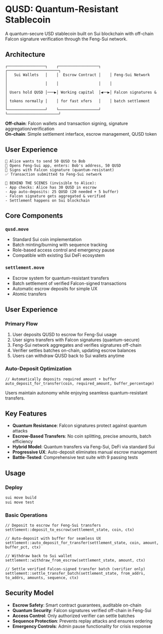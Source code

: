 # QUSD: Quantum-Resistant Stablecoin

A quantum-secure USD stablecoin built on Sui blockchain with off-chain Falcon signature verification through the Feng-Sui network.

## Architecture

```
┌─────────────────┐    ┌──────────────────┐    ┌───────────────────────┐
│   Sui Wallets   │    │  Escrow Contract │    │ Feng-Sui Network      │
│                 │    │                  │    │                       │
│ Users hold QUSD │───▶│ Working capital  │◀──▶│ Falcon signatures &   │
│ tokens normally │    │ for fast xfers   │    │ batch settlement      │
└─────────────────┘    └──────────────────┘    └───────────────────────┘
```

**Off-chain**: Falcon wallets and transaction signing, signature aggregation/verification  
**On-chain**: Simple settlement interface, escrow management, QUSD token

## User Experience
```
👤 Alice wants to send 50 QUSD to Bob
📱 Opens Feng-Sui app, enters: Bob's address, 50 QUSD
🔐 Signs with Falcon signature (quantum-resistant)
✅ Transaction submitted to Feng-Sui network

🤖 BEHIND THE SCENES (invisible to Alice):
- App checks: Alice has 30 QUSD in escrow
- App auto-deposits: 25 QUSD (20 needed + 5 buffer)
- Falcon signature gets aggregated & verified
- Settlement happens on Sui blockchain
```

## Core Components

### `qusd.move`
- Standard Sui coin implementation
- Batch minting/burning with sequence tracking
- Role-based access control and emergency pause
- Compatible with existing Sui DeFi ecosystem

### `settlement.move`
- Escrow system for quantum-resistant transfers
- Batch settlement of verified Falcon-signed transactions
- Automatic escrow deposits for simple UX
- Atomic transfers

## User Experience

### Primary Flow
1. User deposits QUSD to escrow for Feng-Sui usage
2. User signs transfers with Falcon signatures (quantum-secure)
3. Feng-Sui network aggregates and verifies signatures off-chain
4. Verifier settles batches on-chain, updating escrow balances
5. Users can withdraw QUSD back to Sui wallets anytime

### Auto-Deposit Optimization
```move
// Automatically deposits required amount + buffer
auto_deposit_for_transfer(coin, required_amount, buffer_percentage)
```

Users maintain autonomy while enjoying seamless quantum-resistant transfers.

## Key Features

- **Quantum Resistance**: Falcon signatures protect against quantum attacks
- **Escrow-Based Transfers**: No coin splitting, precise amounts, batch efficiency  
- **Hybrid Model**: Quantum transfers via Feng-Sui, DeFi via standard Sui
- **Progressive UX**: Auto-deposit eliminates manual escrow management
- **Battle-Tested**: Comprehensive test suite with 9 passing tests

## Usage

### Deploy
```bash
sui move build
sui move test
```

### Basic Operations
```move
// Deposit to escrow for Feng-Sui transfers
settlement::deposit_to_escrow(settlement_state, coin, ctx)

// Auto-deposit with buffer for seamless UX  
settlement::auto_deposit_for_transfer(settlement_state, coin, amount, buffer_pct, ctx)

// Withdraw back to Sui wallet
settlement::withdraw_from_escrow(settlement_state, amount, ctx)

// Settle verified Falcon-signed transfer batch (verifier only)
settlement::settle_transfer_batch(settlement_state, from_addrs, to_addrs, amounts, sequence, ctx)
```

## Security Model

- **Escrow Safety**: Smart contract guarantees, auditable on-chain
- **Quantum Security**: Falcon signatures verified off-chain in Feng-Sui
- **Access Control**: Only authorized verifier can settle batches
- **Sequence Protection**: Prevents replay attacks and ensures ordering
- **Emergency Controls**: Admin pause functionality for crisis response
